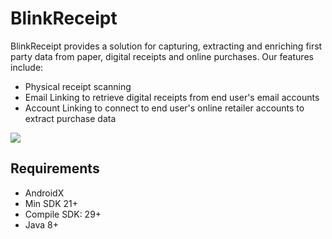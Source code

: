 # BlinkReceipt


BlinkReceipt provides a solution for capturing, extracting and enriching first party data from paper, digital receipts and online purchases.
Our features include:

- Physical receipt scanning
- Email Linking to retrieve digital receipts from end user's email accounts
- Account Linking to connect to end user's online retailer accounts to extract purchase data

![](https://microblink.com/wp-content/uploads/2023/06/microblink-blinkreceipt-capture-extract.png)

## Requirements

- AndroidX
- Min SDK 21+
- Compile SDK: 29+
- Java 8+